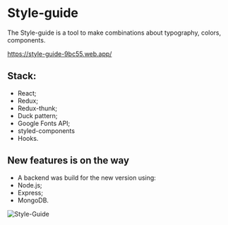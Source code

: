 # Style-guide

The Style-guide is a tool to make combinations about typography, colors, components.

https://style-guide-9bc55.web.app/

## Stack:

- React;
- Redux;
- Redux-thunk;
- Duck pattern;
- Google Fonts API;
- styled-components
- Hooks.

## New features is on the way

- A backend was build for the new version using:
- Node.js;
- Express;
- MongoDB.

<img src="https://i.ibb.co/MPnPdkZ/download.png" alt="Style-Guide">
